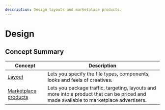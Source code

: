 ```yaml
---
description: Design layouts and marketplace products.
---
```


# Design

## Concept Summary

| Concept                                         | Description                                                                                                                            |
| ----------------------------------------------- | -------------------------------------------------------------------------------------------------------------------------------------- |
| [Layout](layouts.md)                            | Lets you specify the file types, components, looks and feels of creatives.                                                             |
| [Marketplace products](marketplace-products.md) | Lets you package traffic, targeting, layouts and more into a product that can be priced and made available to marketplace advertisers. |
